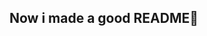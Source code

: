 ## Now i made a good README👋

<!--
**DanyloKhit/DanyloKhit** is a ✨ _special_ ✨ repository because its `README.md` (this file) appears on your GitHub profile.

Here are some ideas to get you started:

- 🔭 I’m currently working on translator
- 🌱 I’m currently learning modules and CTk
- 👯 I’m looking to collaborate on low-end projects
- 🤔 I’m looking for help with nothing for now
- 💬 Ask me about python
- 📫 How to reach me: maybe on github
- 😄 Pronouns: ...
- ⚡ Fun fact: 95%+ of translator app was made without AI (expect for 1 functions)
- 🫠 Best line of code: print("Hello World!")
-->
